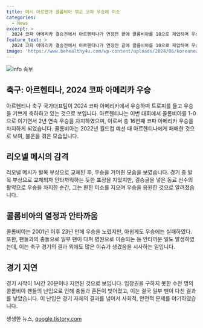 ```yaml
---
title: 메시 아르헨과 콜롬비아 꺾고 코파 우승에 미소
categories:
  - News
excerpt: >
  2024 코파 아메리카 결승전에서 아르헨티나가 연장전 끝에 콜롬비아를 10으로 제압하며 우승을 차지했다. 15일 마이애미에서 열린 경기는 메시의 부상과 연장전 결승골이 주목을 끌었는데, 메시는 부상으로 교체되자 눈물을 흘렸으나 마르티네스의 결승골로 팀의 승리를 함께 fㄹ렸다. 경기는 지연된 것과 콜롬비아의 연속 무패 행진이 끝나는 등 강한 긴장감을 선보였다.
feature_text: >
  2024 코파 아메리카 결승전에서 아르헨티나가 연장전 끝에 콜롬비아를 10으로 제압하며 우승을 차지했다. 15일 마이애미에서 열린 경기는 메시의 부상과 연장전 결승골이 주목을 끌었는데, 메시는 부상으로 교체되자 눈물을 흘렸으나 마르티네스의 결승골로 팀의 승리를 함께 fㄹ렸다. 경기는 지연된 것과 콜롬비아의 연속 무패 행진이 끝나는 등 강한 긴장감을 선보였다.
image: 'https://www.behealthy4u.com/wp-content/uploads/2024/06/koreanews.jpg'
---
```


<p><img src="https://www.behealthy4u.com/wp-content/uploads/2024/06/koreanews.jpg" alt="info 속보" /></p>

<h2 data-ke-size="size26">축구: 아르헨티나, 2024 코파 아메리카 우승</h2>

<p data-ke-size="size16">아르헨티나 축구 국가대표팀이 2024 코파 아메리카에서 우승하며 트로피를 들고 우승을 기쁘게 축하하고 있는 것으로 보입니다. 아르헨티나는 이번 대회에서 콜롬비아를 1-0으로 이기면서 2년 연속 우승을 차지하였으며, 이로써 총 16번째 코파 아메리카 우승을 차지하게 되었습니다. 콜롬비아는 2022년 월드컵 예선 때 아르헨티나에게 패배한 것으로 보여, 불운을 겪은 모습입니다.</p>

<h2 data-ke-size="size26">리오넬 메시의 감격</h2>

<p data-ke-size="size16">리오넬 메시가 발목 부상으로 교체된 후, 우승을 거머쥔 모습을 보였습니다. 경기 중 발목 부상으로 교체되자 안타까워하는 듯한 표정을 지었지만, 결승골을 넣은 동료 선수의 활약으로 우승을 차지한 순간, 그는 환한 미소를 지으며 우승을 응원한 것으로 알려졌습니다.</p>

<h2 data-ke-size="size26">콜롬비아의 열정과 안타까움</h2>

<p data-ke-size="size16">콜롬비아는 2001년 이후 23년 만에 우승을 노렸지만, 아쉽게도 우승에는 실패하였다. 또한, 팬들과의 충돌으로 일부 팬이 다쳐 병원으로 이송되는 등 안타까운 일도 발생하였는데, 이는 축구 경기의 결과 외에도 많은 이슈가 생겼음을 시사하는 일입니다.</p>

<h2 data-ke-size="size26">경기 지연</h2>

<p data-ke-size="size16">경기 시작이 1시간 20분이나 지연된 것으로 보입니다. 입장권을 구하지 못한 수천 명의 콜롬비아 팬들의 난입으로 인해 충돌과 혼돈이 빚어졌고, 이는 결국 일부 팬이 다친 결과를 낳았습니다. 이 난입은 경기 자체의 결과를 넘어서 사회적, 안전적 문제를 야기하였습니다.</p>
생생한 뉴스, <a href="https://qoogle.tistory.com" rel="dofollow">qoogle.tistory.com</a>


